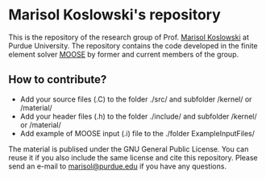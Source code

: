 # Marisol Koslowski's repository

This is the repository of the research group of Prof. [Marisol Koslowski](https://engineering.purdue.edu/ME/People/ptProfile?resource_id=29264) at Purdue University. The repository contains the code developed in the finite element solver [MOOSE](https://mooseframework.inl.gov/) by former and current members of the group.

## How to contribute?
+ Add your source files (.C) to the folder ./src/ and subfolder /kernel/ or /material/
+ Add your header files (.h) to the folder ./include/ and subfolder /kernel/ or /material/
+ Add example of MOOSE input (.i) file to the ./folder ExampleInputFiles/

The material is publised under the GNU General Public License. You can reuse it if you also include the same license and cite this repository. Please send an e-mail to marisol@purdue.edu if you have any questions.

